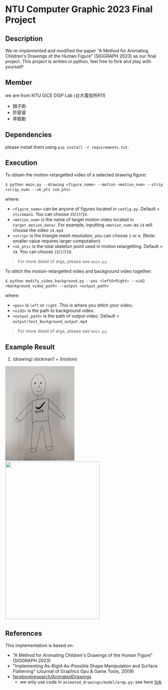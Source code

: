# NTU Computer Graphic 2023 Final Project

## Description
We re-implemented and modified the paper "A Method for Animating Children's Drawings of the Human Figure" (SIGGRAPH 2023) as our final project.
This project is written in python, feel free to fork and play with yourself!

## Member
we are from NTU GICE DISP Lab (台大電信所R11)
- 顏子鈞
- 許宸睿
- 李振勳 

## Dependencies
please install them using ```pip install -r requirements.txt```.

## Execution
To obtain the motion-retargetted video of a selected drawing figure:
```
$ python main.py --drawing <figure_name> --motion <motion_num> --strip <strip_num> --sk_pts <sk_pts>
``` 
where:
- ```<figure_name>``` can be anyone of figures located in ```config.py```. Default = ```stickman1```. You can choose ```15```/```17```/```19```.
- ```<motion_num>``` is the name of target motion video located in ```target_motion_data/```. For example, inputting ```<motion_num>``` as ```14``` will choose the video ```14.mp4```
- ```<strip>``` is the triangle mesh resolution, you can choose ```2``` or ```4```. (Note: smaller value requires larger computation)
- ```<sk_pts>``` is the total skeleton point used in motion retargetting. Default = ```19```. You can choose ```15```/```17```/```19```.
> For more detail of args, please see ```main.py```.
  
To stitch the motion-retargetted video and background video together:
```
$ python modify_video_background.py --pos <leftOrRight> --vid2 <background_video_path> --output <output_path>
```
where:
- ```<pos>``` is ```left``` or ```right```. This is where you stitch your video.
- ```<vid2>``` is the path to background video.
- ```<output_path>``` is the path of output video. Default = ```output/test_background_output.mp4```
> For more detail of args, please see ```main.py```.

## Example Result
1. (drawing) stickman1 + (motion)   
<img src="./asset/stickman1.jpg" width="220" height="300">
<img src="./asset/result1.gif" width="300" height="500">


## References
This implementation is based on:
- "A Method for Animating Children's Drawings of the Human Figure" (SIGGRAPH 2023)
- "Implementing As-Rigid-As-Possible Shape Manipulation and Surface Flattening" (Journal of Graphics Gpu & Game Tools, 2009)
- [facebookresearch/AnimatedDrawings](https://github.com/facebookresearch/AnimatedDrawings)
    - we only use code in ```animated_drawings/model/arap.py```: see here [link](https://github.com/facebookresearch/AnimatedDrawings/blob/main/animated_drawings/model/arap.py)